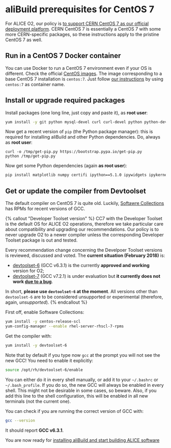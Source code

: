 aliBuild prerequisites for CentOS 7
===================================

For ALICE O2, our policy is [to support CERN CentOS 7 as our official deployment
platform](https://indico.cern.ch/event/642232/#3-wp3-common-tools-and-softwar). CERN CentOS 7 is
essentially a CentOS 7 with some more CERN-specific packages, so these instructions apply to the
pristine CentOS 7 as well.


## Run in a CentOS 7 Docker container

You can use Docker to run a CentOS 7 environment even if your OS is different. Check the official
[CentOS images](https://hub.docker.com/_/centos/). The image corresponding to a base CentOS 7
installation is `centos:7`. Just follow [our instructions](README.md#running-in-docker) by using
`centos:7` as container name.


## Install or upgrade required packages

Install packages (one long line, just copy and paste it), as **root user**:

```bash
yum install -y git python mysql-devel curl curl-devel python python-devel python-pip bzip2 bzip2-devel autoconf automake texinfo gettext gettext-devel libtool freetype freetype-devel libpng libpng-devel sqlite sqlite-devel ncurses-devel mesa-libGLU-devel libX11-devel libXpm-devel libXext-devel libXft-devel libxml2 libxml2-devel motif motif-devel kernel-devel pciutils-devel kmod-devel bison flex perl-ExtUtils-Embed environment-modules
```

Now get a recent version of `pip` (the Python package manager): this is required for installing aliBuild and other Python dependencies. Do, always as **root user**:

```
curl -o /tmp/get-pip.py https://bootstrap.pypa.io/get-pip.py
python /tmp/get-pip.py
```

Now get some Python dependencies (again **as root user**):

```bash
pip install matplotlib numpy certifi ipython==5.1.0 ipywidgets ipykernel notebook metakernel pyyaml
```


## Get or update the compiler from Devtoolset

The default compiler on CentOS 7 is quite old. Luckily, [Softawre
Collections](https://www.softwarecollections.org/) has RPMs for recent versions of GCC.

{% callout "Developer Toolset version" %}
CC7 with the Developer Toolset is the default OS for ALICE O2 operations, therefore we take
particular care about compatibility and upgrading our recommendations. Our policy is to never
upgrade O2 to a newer compiler unless the corresponding Developer Toolset package is out and tested.

Every recommendation change concerning the Develpoer Toolset versions is reviewed, discussed and
voted. The **current situation (February 2018)** is:

* [devtoolset-6](https://www.softwarecollections.org/en/scls/rhscl/devtoolset-6/) (GCC v6.3.1) is
  the currently **approved and working** version for O2;
* [devtoolset-7](https://www.softwarecollections.org/en/scls/rhscl/devtoolset-7/) (GCC v7.2.1) is
  under evaluation but **it currently does not work [due to a bug](  https://bugzilla.redhat.com/show_bug.cgi?id=1519073)**.

In short, **please use `devtoolset-6` at the moment**. All versions other than `devtoolset-6` are to
be considered unsupported or experimental (therefore, again, _unsupported_).
{% endcallout %}

First off, enable Software Collections:

```bash
yum install -y centos-release-scl
yum-config-manager --enable rhel-server-rhscl-7-rpms
```

Get the compiler with:

```bash
yum install -y devtoolset-6
```

Note that by default if you type now `gcc` at the prompt you will not see the new GCC! You need to
enable it explicitly:

```bash
source /opt/rh/devtoolset-6/enable
```

You can either do it in every shell manually, or add it to your `~/.bashrc` or `~/.bash_profile`. If
you do so, the new GCC will always be enabled in every shell. This might not be desirable in some
cases, so beware. Also, if you add this line to the shell configuration, this will be enabled in all
new terminals (not the current one).

You can check if you are running the correct version of GCC with:

```bash
gcc --version
```

It should report **GCC v6.3.1**.

You are now ready for [installing aliBuild and start building ALICE
software](README.md#get-or-upgrade-alibuild)
